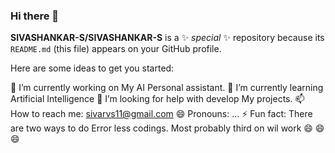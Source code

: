 ### Hi there 👋


**SIVASHANKAR-S/SIVASHANKAR-S** is a ✨ _special_ ✨ repository because its `README.md` (this file) appears on your GitHub profile.

Here are some ideas to get you started:

🔭 I’m currently working on My  AI Personal assistant.
🌱 I’m currently learning Artificial Intelligence
🤔 I’m looking for help with develop My projects.
📫 How to reach me: sivarvs11@gmail.com
😄 Pronouns: ...
⚡ Fun fact: There are two ways to do Error less codings. Most probably third on wil work 😄 😄 😄 

 
